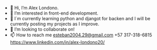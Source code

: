- 👋 Hi, I’m Alex Londono.
- 👀 I’m interested in front-end development.
- 🌱 I´m currently learning python and djangot for backen and I will be currently posting my projects as I improve.
- 💞️ I’m looking to collaborate on! 
- 📫 How to reach me esteban2004.29@gmail.com
                      +57 317-318-6815
                      https://www.linkedin.com/in/alex-londono20/
